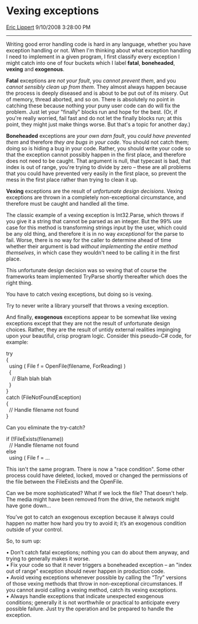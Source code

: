 <div id="page">

# Vexing exceptions

[Eric Lippert](https://social.msdn.microsoft.com/profile/Eric%20Lippert) 9/10/2008 3:28:00 PM

-----

<div id="content">

<div class="mine">

Writing good error handling code is hard in any language, whether you have exception handling or not. When I'm thinking about what exception handling I need to implement in a given program, I first classify every exception I might catch into one of four buckets which I label **fatal**, **boneheaded**, **vexing** and **exogenous**.

**Fatal** exceptions are *not your fault*, you *cannot prevent them*, and you *cannot sensibly clean up from them*. They almost always happen because the process is deeply diseased and is about to be put out of its misery. Out of memory, thread aborted, and so on. There is absolutely no point in catching these because nothing your puny user code can do will fix the problem. Just let your "finally" blocks run and hope for the best. (Or, if you're really worried, fail fast and do not let the finally blocks run; at this point, they might just make things worse. But that's a topic for another day.)

**Boneheaded** exceptions are *your own darn fault*, you *could have prevented them* and therefore *they are bugs in your code*. You should not catch them; doing so is hiding a bug in your code. Rather, you should write your code so that the exception cannot possibly happen in the first place, and therefore does not need to be caught. That argument is null, that typecast is bad, that index is out of range, you're trying to divide by zero – these are all problems that you could have prevented very easily in the first place, so prevent the mess in the first place rather than trying to clean it up.

**Vexing** exceptions are the result of *unfortunate design decisions*. Vexing exceptions are thrown in a completely non-exceptional circumstance, and therefore must be caught and handled all the time.

The classic example of a vexing exception is <span class="code">Int32.Parse</span>, which throws if you give it a string that cannot be parsed as an integer. But the 99% use case for this method is transforming strings input by the user, which could be any old thing, and therefore it is in no way *exceptional* for the parse to fail. Worse, there is no way for the caller to determine ahead of time whether their argument is bad *without implementing the entire method themselves*, in which case they wouldn't need to be calling it in the first place.

This unfortunate design decision was so vexing that of course the frameworks team implemented <span class="code">TryParse</span> shortly thereafter which does the right thing.

You have to catch vexing exceptions, but doing so is vexing.

Try to never write a library yourself that throws a vexing exception.

And finally, **exogenous** exceptions appear to be somewhat like vexing exceptions except that they are not the result of unfortunate design choices. Rather, they are the result of untidy external realities impinging upon your beautiful, crisp program logic. Consider this pseudo-C\# code, for example:

<span class="code"> </span>

try  
{  
  using ( File f = OpenFile(filename, ForReading) )  
  {  
    // Blah blah blah  
  }  
}  
catch (FileNotFoundException)  
{  
  // Handle filename not found  
}

Can you eliminate the try-catch? 

<span class="code"> </span>

if (\!FileExists(filename))  
  // Handle filename not found  
else  
  using ( File f = ...

This isn't the same program. There is now a "race condition". Some other process could have deleted, locked, moved or changed the permissions of the file between the FileExists and the OpenFile.

Can we be more sophisticated? What if we lock the file? That doesn't help. The media might have been removed from the drive, the network might have gone down…

You’ve got to catch an exogenous exception because it always could happen no matter how hard you try to avoid it; it’s an exogenous condition outside of your control.

So, to sum up:

• Don’t catch fatal exceptions; nothing you can do about them anyway, and trying to generally makes it worse.  
• Fix your code so that it never triggers a boneheaded exception – an "index out of range" exception should never happen in production code.  
• Avoid vexing exceptions whenever possible by calling the “Try” versions of those vexing methods that throw in non-exceptional circumstances. If you cannot avoid calling a vexing method, catch its vexing exceptions.  
• Always handle exceptions that indicate unexpected exogenous conditions; generally it is not worthwhile or practical to anticipate every possible failure. Just try the operation and be prepared to handle the exception.

</div>

</div>

</div>

